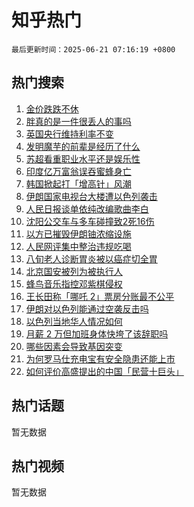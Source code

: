 # 知乎热门

`最后更新时间：2025-06-21 07:16:19 +0800`

## 热门搜索

1. [金价跌跌不休](https://www.zhihu.com/search?q=%E9%87%91%E4%BB%B7%E8%B7%8C%E8%B7%8C%E4%B8%8D%E4%BC%91)
1. [胖真的是一件很丢人的事吗](https://www.zhihu.com/search?q=%E8%83%96%E7%9C%9F%E7%9A%84%E6%98%AF%E4%B8%80%E4%BB%B6%E5%BE%88%E4%B8%A2%E4%BA%BA%E7%9A%84%E4%BA%8B%E5%90%97)
1. [英国央行维持利率不变](https://www.zhihu.com/search?q=%E8%8B%B1%E5%9B%BD%E5%A4%AE%E8%A1%8C%E7%BB%B4%E6%8C%81%E5%88%A9%E7%8E%87%E4%B8%8D%E5%8F%98)
1. [发明魔芋的前辈是经历了什么](https://www.zhihu.com/search?q=%E5%8F%91%E6%98%8E%E9%AD%94%E8%8A%8B%E7%9A%84%E5%89%8D%E8%BE%88%E6%98%AF%E7%BB%8F%E5%8E%86%E4%BA%86%E4%BB%80%E4%B9%88)
1. [苏超看重职业水平还是娱乐性](https://www.zhihu.com/search?q=%E8%8B%8F%E8%B6%85%E7%9C%8B%E9%87%8D%E8%81%8C%E4%B8%9A%E6%B0%B4%E5%B9%B3%E8%BF%98%E6%98%AF%E5%A8%B1%E4%B9%90%E6%80%A7)
1. [印度亿万富翁误吞蜜蜂身亡](https://www.zhihu.com/search?q=%E5%8D%B0%E5%BA%A6%E4%BA%BF%E4%B8%87%E5%AF%8C%E7%BF%81%E8%AF%AF%E5%90%9E%E8%9C%9C%E8%9C%82%E8%BA%AB%E4%BA%A1)
1. [韩国掀起打「增高针」风潮](https://www.zhihu.com/search?q=%E9%9F%A9%E5%9B%BD%E6%8E%80%E8%B5%B7%E6%89%93%E3%80%8C%E5%A2%9E%E9%AB%98%E9%92%88%E3%80%8D%E9%A3%8E%E6%BD%AE)
1. [伊朗国家电视台大楼遭以色列袭击](https://www.zhihu.com/search?q=%E4%BC%8A%E6%9C%97%E5%9B%BD%E5%AE%B6%E7%94%B5%E8%A7%86%E5%8F%B0%E5%A4%A7%E6%A5%BC%E9%81%AD%E4%BB%A5%E8%89%B2%E5%88%97%E8%A2%AD%E5%87%BB)
1. [人民日报谈单依纯改编歌曲李白](https://www.zhihu.com/search?q=%E4%BA%BA%E6%B0%91%E6%97%A5%E6%8A%A5%E8%B0%88%E5%8D%95%E4%BE%9D%E7%BA%AF%E6%94%B9%E7%BC%96%E6%AD%8C%E6%9B%B2%E6%9D%8E%E7%99%BD)
1. [沈阳公交车与多车碰撞致2死16伤](https://www.zhihu.com/search?q=%E6%B2%88%E9%98%B3%E5%85%AC%E4%BA%A4%E8%BD%A6%E4%B8%8E%E5%A4%9A%E8%BD%A6%E7%A2%B0%E6%92%9E%E8%87%B42%E6%AD%BB16%E4%BC%A4)
1. [以方已摧毁伊朗铀浓缩设施](https://www.zhihu.com/search?q=%E4%BB%A5%E6%96%B9%E5%B7%B2%E6%91%A7%E6%AF%81%E4%BC%8A%E6%9C%97%E9%93%80%E6%B5%93%E7%BC%A9%E8%AE%BE%E6%96%BD)
1. [人民网评集中整治违规吃喝](https://www.zhihu.com/search?q=%E4%BA%BA%E6%B0%91%E7%BD%91%E8%AF%84%E9%9B%86%E4%B8%AD%E6%95%B4%E6%B2%BB%E8%BF%9D%E8%A7%84%E5%90%83%E5%96%9D)
1. [八旬老人诊断胃炎被以癌症切全胃](https://www.zhihu.com/search?q=%E5%85%AB%E6%97%AC%E8%80%81%E4%BA%BA%E8%AF%8A%E6%96%AD%E8%83%83%E7%82%8E%E8%A2%AB%E4%BB%A5%E7%99%8C%E7%97%87%E5%88%87%E5%85%A8%E8%83%83)
1. [北京国安被列为被执行人](https://www.zhihu.com/search?q=%E5%8C%97%E4%BA%AC%E5%9B%BD%E5%AE%89%E8%A2%AB%E5%88%97%E4%B8%BA%E8%A2%AB%E6%89%A7%E8%A1%8C%E4%BA%BA)
1. [蜂鸟音乐指控邓紫棋侵权](https://www.zhihu.com/search?q=%E8%9C%82%E9%B8%9F%E9%9F%B3%E4%B9%90%E6%8C%87%E6%8E%A7%E9%82%93%E7%B4%AB%E6%A3%8B%E4%BE%B5%E6%9D%83)
1. [王长田称「哪吒 2」票房分账最不公平](https://www.zhihu.com/search?q=%E7%8E%8B%E9%95%BF%E7%94%B0%E7%A7%B0%E3%80%8C%E5%93%AA%E5%90%92%202%E3%80%8D%E7%A5%A8%E6%88%BF%E5%88%86%E8%B4%A6%E6%9C%80%E4%B8%8D%E5%85%AC%E5%B9%B3)
1. [伊朗对以色列能通过空袭反击吗](https://www.zhihu.com/search?q=%E4%BC%8A%E6%9C%97%E5%AF%B9%E4%BB%A5%E8%89%B2%E5%88%97%E8%83%BD%E9%80%9A%E8%BF%87%E7%A9%BA%E8%A2%AD%E5%8F%8D%E5%87%BB%E5%90%97)
1. [以色列当地华人情况如何](https://www.zhihu.com/search?q=%E4%BB%A5%E8%89%B2%E5%88%97%E5%BD%93%E5%9C%B0%E5%8D%8E%E4%BA%BA%E6%83%85%E5%86%B5%E5%A6%82%E4%BD%95)
1. [月薪 2 万但加班身体快垮了该辞职吗](https://www.zhihu.com/search?q=%E6%9C%88%E8%96%AA%202%20%E4%B8%87%E4%BD%86%E5%8A%A0%E7%8F%AD%E8%BA%AB%E4%BD%93%E5%BF%AB%E5%9E%AE%E4%BA%86%E8%AF%A5%E8%BE%9E%E8%81%8C%E5%90%97)
1. [哪些因素会导致基因突变](https://www.zhihu.com/search?q=%E5%93%AA%E4%BA%9B%E5%9B%A0%E7%B4%A0%E4%BC%9A%E5%AF%BC%E8%87%B4%E5%9F%BA%E5%9B%A0%E7%AA%81%E5%8F%98)
1. [为何罗马仕充电宝有安全隐患还能上市](https://www.zhihu.com/search?q=%E4%B8%BA%E4%BD%95%E7%BD%97%E9%A9%AC%E4%BB%95%E5%85%85%E7%94%B5%E5%AE%9D%E6%9C%89%E5%AE%89%E5%85%A8%E9%9A%90%E6%82%A3%E8%BF%98%E8%83%BD%E4%B8%8A%E5%B8%82)
1. [如何评价高盛提出的中国「民营十巨头」](https://www.zhihu.com/search?q=%E5%A6%82%E4%BD%95%E8%AF%84%E4%BB%B7%E9%AB%98%E7%9B%9B%E6%8F%90%E5%87%BA%E7%9A%84%E4%B8%AD%E5%9B%BD%E3%80%8C%E6%B0%91%E8%90%A5%E5%8D%81%E5%B7%A8%E5%A4%B4%E3%80%8D)

## 热门话题

暂无数据

## 热门视频

暂无数据
